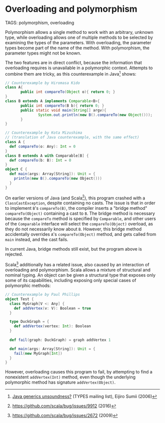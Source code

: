 # Overloading and polymorphism

TAGS: polymorphism, overloading

Polymorphism allows a single method to work with an arbitrary,
unknown type, while overloading allows one of multiple methods to be
selected by examining the types of the parameters. With overloading,
the parameter types become part of the name of the method. With
polymorphism, the parameter types might not be known.

The two features are in direct conflict, because the information that
overloading requires is unavailable in a polymorphic context. Attempts
to combine them are tricky, as this counterexample in Java[^java]
shows:
```java
// Counterexample by Hiromasa Kido
class A{
       public int compareTo(Object o){ return 0; }
}
class B extends A implements Comparable<B>{
       public int compareTo(B b){ return 0; }
       public static void main(String[] argv){
               System.out.println(new B().compareTo(new Object()));
       }
}
```
```scala
// Counterexample by Kota Mizushima
// (translation of Java counterexample, with the same effect)
class A {
  def compareTo(o: Any): Int = 0
}
class B extends A with Comparable[B] {
  def compareTo(b: B): Int = 0
}
object C {
  def main(args: Array[String]): Unit = {
    println(new B().compareTo(new Object()))
  }
}
```

On earlier versions of Java (and Scala[^scala2]), this program crashed
with a `ClassCastException`, despite containing no casts. The issue is
that in order to implement `B`'s `compareTo(B)`, the compiler inserts
a "bridge method" `compareTo(Object)` containing a cast to `B`. The
bridge method is necessary because the `compareTo` method is specified
by `Comparable`, and other users of the `Comparable` interface will
select the `compareTo(Object)` overload, as they do not necessarily
know about `B`.  However, this bridge method accidentally overrides
`A`'s `compareTo(Object)` method, and gets called from `main` instead,
and the cast fails.

In current Java, bridge methods still exist, but the program
above is rejected.

Scala[^scala] additionally has a related issue, also caused by an
interaction of overloading and polymorphism. Scala allows a mixture of
structural and nominal typing. An object can be given a structural
type that exposes only some of its capabilities, including exposing
only special cases of polymorphic methods:
```scala
// Counterexample by Paul Phillips
object Test {
  class MyGraph[V <: Any] {
    def addVertex(v: V): Boolean = true
  }

  type DuckGraph = {
    def addVertex(vertex: Int): Boolean
  }
  
  def fail(graph: DuckGraph) = graph addVertex 1

  def main(args: Array[String]): Unit = {
    fail(new MyGraph[Int])
  }
}
```
However, overloading causes this program to fail, by attempting to find a
nonexistent `addVertex(Int)` method, even though the underlying polymorphic method has
signature `addVertex(Object)`.


[^java]: [Java generics unsoundness?](http://lists.seas.upenn.edu/pipermail/types-list/2006/001091.html)
 (TYPES mailing list), Eijiro Sumii (2006)

[^scala2]: <https://github.com/scala/bug/issues/9912> (2016)

[^scala]: <https://github.com/scala/bug/issues/2672> (2009)